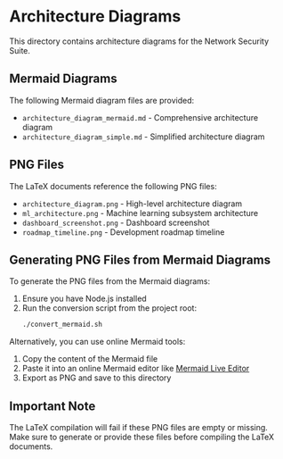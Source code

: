 # Architecture Diagrams

This directory contains architecture diagrams for the Network Security Suite.

## Mermaid Diagrams

The following Mermaid diagram files are provided:

- `architecture_diagram_mermaid.md` - Comprehensive architecture diagram
- `architecture_diagram_simple.md` - Simplified architecture diagram

## PNG Files

The LaTeX documents reference the following PNG files:

- `architecture_diagram.png` - High-level architecture diagram
- `ml_architecture.png` - Machine learning subsystem architecture
- `dashboard_screenshot.png` - Dashboard screenshot
- `roadmap_timeline.png` - Development roadmap timeline

## Generating PNG Files from Mermaid Diagrams

To generate the PNG files from the Mermaid diagrams:

1. Ensure you have Node.js installed
2. Run the conversion script from the project root:
   ```bash
   ./convert_mermaid.sh
   ```

Alternatively, you can use online Mermaid tools:

1. Copy the content of the Mermaid file
2. Paste it into an online Mermaid editor like [Mermaid Live Editor](https://mermaid.live/)
3. Export as PNG and save to this directory

## Important Note

The LaTeX compilation will fail if these PNG files are empty or missing. Make sure to generate or provide these files before compiling the LaTeX documents.